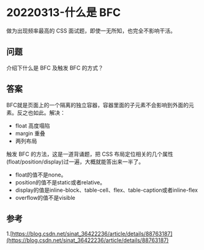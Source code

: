 # 20220313-什么是 BFC

做为出现频率最高的 CSS 面试题，即使一无所知，也完全不影响干活。

## 问题

介绍下什么是 BFC 及触发 BFC 的方式？

## 答案

BFC就是页面上的一个隔离的独立容器，容器里面的子元素不会影响到外面的元素。反之也如此。解决：

- float 高度塌陷
- margin 重叠
- 两列布局

触发 BFC 的方法，这是一道背诵题，把 CSS 布局定位相关的几个属性(float/position/display)过一遍，大概就能答出来一半了。

- float的值不是none。
- position的值不是static或者relative。
- display的值是inline-block、table-cell、flex、table-caption或者inline-flex
- overflow的值不是visible

## 参考

1.[https://blog.csdn.net/sinat_36422236/article/details/88763187](https://blog.csdn.net/sinat_36422236/article/details/88763187)





